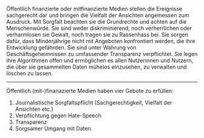 Öffentlich finanzierte oder mitfinanzierte Medien stellen die Ereignisse sachgerecht dar und bringen die Vielfalt der Ansichten angemessen zum Ausdruck. Mit Sorgfalt beachten sie die Grundrechte und achten auf die Menschenwürde. Sie sind weder diskriminierend, noch verherrlichen oder verharmlosen sie Gewalt, noch tragen sie zu Rassenhass bei. Sie sorgen dafür, dass Minderjährige nicht mit Angeboten konfrontiert werden, die ihre Entwicklung gefährden. Sie sind unter Wahrung von Geschäftsgeheimnissen zu umfassender Transparenz verpflichtet. Sie legen ihre Algorithmen offen und ermöglichen es allen Nutzerinnen und Nutzern, die über sie gesammelten Daten mühelos einzusehen, zu verwalten und löschen zu lassen.

---

Öffentlich (mit-)finanazierte Medien haben vier Gebote zu erfüllen:

1. Journalistische Sorgfaltspflicht (Sachgerechtigkeit, Vielfalt der Ansichten etc.)
2. Verpflichtung gegen Hate-Speech
3. Transparenz
4. Sorgsamer Umgang mit Daten.
